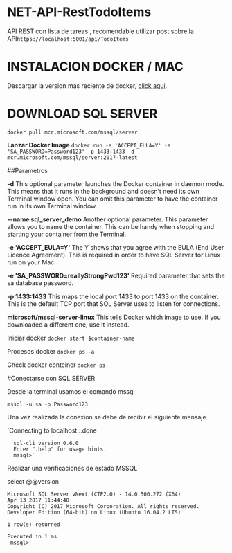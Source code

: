 # NET-API-RestTodoItems

API REST con lista de tareas , recomendable utilizar post sobre la API`https://localhost:5001/api/TodoItems`

# INSTALACION DOCKER / MAC

Descargar la version más reciente de docker, [click aqui](https://store.docker.com/editions/community/docker-ce-desktop-mac?tab=description).

# DOWNLOAD SQL SERVER
`docker pull mcr.microsoft.com/mssql/server`

**Lanzar Docker Image**
`docker run -e 'ACCEPT_EULA=Y' -e 'SA_PASSWORD=Password123' -p 1433:1433 -d mcr.microsoft.com/mssql/server:2017-latest`

##Parametros

**-d**
This optional parameter launches the Docker container in daemon mode. This means that it runs in the background and doesn’t need its own Terminal window open. You can omit this parameter to have the container run in its own Terminal window.

**--name sql_server_demo**
Another optional parameter. This parameter allows you to name the container. This can be handy when stopping and starting your container from the Terminal.

**-e 'ACCEPT_EULA=Y'**
The Y shows that you agree with the EULA (End User Licence Agreement). This is required in order to have SQL Server for Linux run on your Mac.

**-e 'SA_PASSWORD=reallyStrongPwd123'**
Required parameter that sets the sa database password.

**-p 1433:1433**
This maps the local port 1433 to port 1433 on the container. This is the default TCP port that SQL Server uses to listen for connections.

**microsoft/mssql-server-linux**
This tells Docker which image to use. If you downloaded a different one, use it instead.

Iniciar docker
`docker start $container-name`

Procesos docker
`docker ps -a`

Check docker conteiner
`docker ps`

#Conectarse con SQL SERVER

Desde la terminal usamos el comando mssql 

`mssql -u sa -p Password123`

Una vez realizada la conexion se debe de recibir el siguiente mensaje

`Connecting to localhost...done

      sql-cli version 0.6.0
      Enter ".help" for usage hints.
      mssql>`

Realizar una verificaciones de estado MSSQL

select @@version

````
Microsoft SQL Server vNext (CTP2.0) - 14.0.500.272 (X64) 
Apr 13 2017 11:44:40 
Copyright (C) 2017 Microsoft Corporation. All rights reserved.
Developer Edition (64-bit) on Linux (Ubuntu 16.04.2 LTS)

1 row(s) returned

Executed in 1 ms
 mssql>`

````
